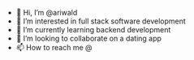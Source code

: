 - 👋 Hi, I’m @ariwald
- 👀 I’m interested in full stack software development
- 🌱 I’m currently learning backend development
- 💞️ I’m looking to collaborate on a dating app
- 📫 How to reach me @

<!---
ariwald/ariwald is a ✨ special ✨ repository because its `README.md` (this file) appears on your GitHub profile.
You can click the Preview link to take a look at your changes.
--->
